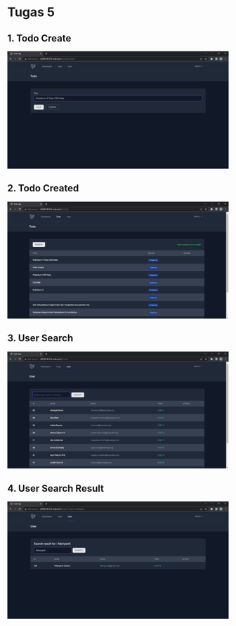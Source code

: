 # Tugas 5

## 1. Todo Create
![Alt text](screenshot\tugas5\TodoCreate.png)
## 2. Todo Created
![Alt text](screenshot\tugas5\TodoCreated.png)
## 3. User Search
![Alt text](screenshot\tugas5\UserSearch.png)
## 4. User Search Result
![Alt text](screenshot\tugas5\UserSearchResult.png)
